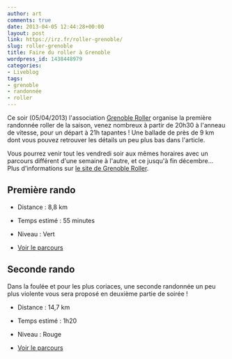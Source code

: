 ```yaml
---
author: art
comments: true
date: 2013-04-05 12:44:28+00:00
layout: post
link: https://irz.fr/roller-grenoble/
slug: roller-grenoble
title: Faire du roller à Grenoble
wordpress_id: 1438448979
categories:
- Liveblog
tags:
- grenoble
- randonnée
- roller
---
```


Ce soir (05/04/2013) l'association [Grenoble Roller](http://www.grenoble-roller.org/) organise la première randonnée roller de la saison, venez nombreux à partir de 20h30 à l'anneau de vitesse, pour un départ à 21h tapantes ! Une ballade de près de 9 km dont vous pouvez retrouver les détails un peu plus bas dans l'article. <!-- more -->

Vous pourrez venir tout les vendredi soir aux mêmes horaires avec un parcours différent d'une semaine à l'autre, et ce jusqu'à fin décembre... Plus d'informations sur [le site de Grenoble Roller](http://www.grenoble-roller.org/).


## Première rando





	
  * Distance : 8,8 km

	
  * Temps estimé : 55 minutes

	
  * Niveau : Vert

	
  * [Voir le parcours](http://www.openrunner.com/index.php?id=2298597)




## Seconde rando


Dans la foulée et pour les plus coriaces, une seconde randonnée un peu plus violente vous sera proposé en deuxième partie de soirée !



	
  * Distance : 14,7 km

	
  * Temps estimé : 1h20

	
  * Niveau : Rouge

	
  * [Voir le parcours](http://www.openrunner.com/index.php?id=2298698)


